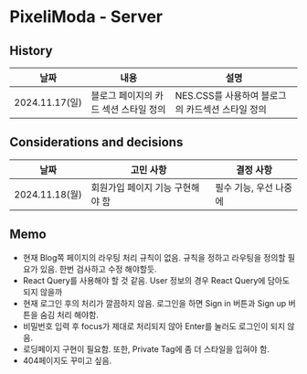 # PixeliModa - Server

## History

| 날짜           | 내용                          | 설명                                               |
| -------------- | ----------------------------- | -------------------------------------------------- |
| 2024.11.17(일) | 블로그 페이지의 카드 섹션 스타일 정의 | NES.CSS를 사용하여 블로그의 카드섹션 스타일 정의 |

## Considerations and decisions

| 날짜           | 고민 사항                | 결정 사항            |
| -------------- | ------------------------ | -------------------- |
| 2024.11.18(월) | 회원가입 페이지 기능 구현해야 함 | 필수 기능, 우선 나중에 |

## Memo

- 현재 Blog쪽 페이지의 라우팅 처리 규칙이 없음. 규칙을 정하고 라우팅을 정의할 필요가 있음. 한번 검사하고 수정 해야할듯.
- React Query를 사용해야 할 것 같음. User 정보의 경우 React Query에 담아도 되지 않을까
- 현재 로그인 후의 처리가 깔끔하지 않음. 로그인을 하면 Sign in 버튼과 Sign up 버튼을 숨김 처리 해야함.
- 비밀번호 입력 후 focus가 제대로 처리되지 않아 Enter를 눌러도 로그인이 되지 않음.
- 로딩페이지 구현이 필요함. 또한, Private Tag에 좀 더 스타일을 입혀야 함.
- 404페이지도 꾸미고 싶음.
